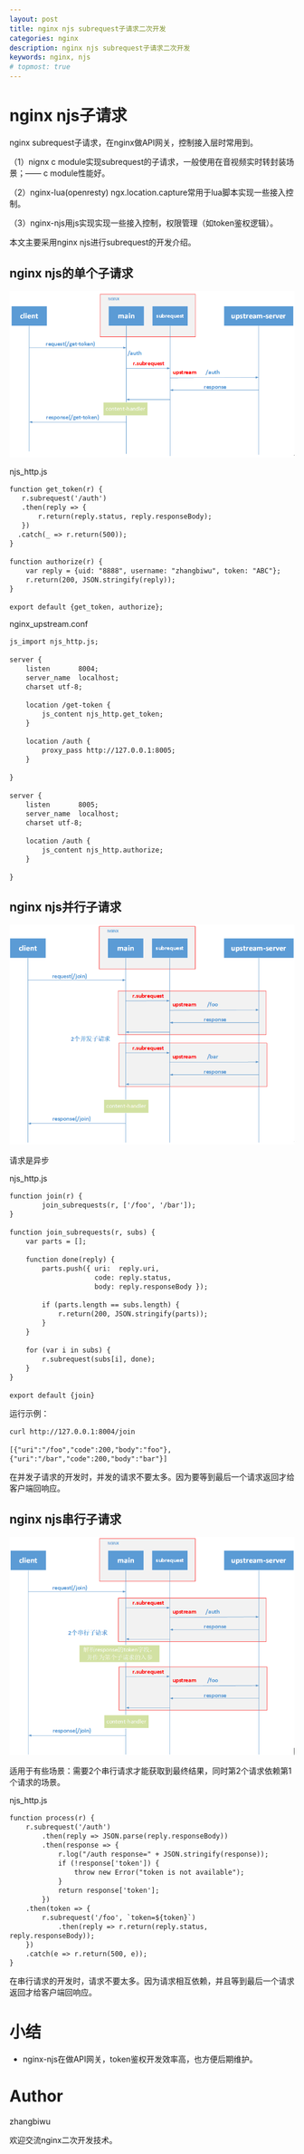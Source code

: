 ```yaml
---
layout: post
title: nginx njs subrequest子请求二次开发
categories: nginx
description: nginx njs subrequest子请求二次开发
keywords: nginx, njs
# topmost: true
---
```


# nginx njs子请求

nginx subrequest子请求，在nginx做API网关，控制接入层时常用到。

（1）nignx c module实现subrequest的子请求，一般使用在音视频实时转封装场景；—— c module性能好。

（2）nginx-lua(openresty) ngx.location.capture常用于lua脚本实现一些接入控制。

（3）nginx-njs用js实现实现一些接入控制，权限管理（如token鉴权逻辑）。

本文主要采用nginx njs进行subrequest的开发介绍。

## nginx njs的单个子请求

![njs的单个子请求](/images/posts/nginx/njs-subrequest.png)

njs_http.js
```
function get_token(r) {
   r.subrequest('/auth')
   .then(reply => {
       r.return(reply.status, reply.responseBody);
   })
  .catch(_ => r.return(500));
}

function authorize(r) {
    var reply = {uid: "8888", username: "zhangbiwu", token: "ABC"};
    r.return(200, JSON.stringify(reply));
}

export default {get_token, authorize};
```

nginx_upstream.conf
```
js_import njs_http.js;

server {
    listen       8004;
    server_name  localhost;
    charset utf-8;

    location /get-token {
        js_content njs_http.get_token;
    }

    location /auth {
        proxy_pass http://127.0.0.1:8005;
    }

}

server {
    listen       8005;
    server_name  localhost;
    charset utf-8;

    location /auth {
        js_content njs_http.authorize;
    }

}
```

## nginx njs并行子请求

![njs的并行子请求](/images/posts/nginx/njs-pipeline-subrequest.png)

请求是异步

njs_http.js
```
function join(r) {
        join_subrequests(r, ['/foo', '/bar']);
}

function join_subrequests(r, subs) {
    var parts = [];

    function done(reply) {
        parts.push({ uri:  reply.uri,
                     code: reply.status,
                     body: reply.responseBody });

        if (parts.length == subs.length) {
            r.return(200, JSON.stringify(parts));
        }
    }

    for (var i in subs) {
        r.subrequest(subs[i], done);
    }
}

export default {join}
```

运行示例：
```
curl http://127.0.0.1:8004/join

[{"uri":"/foo","code":200,"body":"foo"},{"uri":"/bar","code":200,"body":"bar"}]
```

在并发子请求的开发时，并发的请求不要太多。因为要等到最后一个请求返回才给客户端回响应。


## nginx njs串行子请求

![njs的串行子请求](/images/posts/nginx/njs-serial-subrequest.png)

适用于有些场景：需要2个串行请求才能获取到最终结果，同时第2个请求依赖第1个请求的场景。

njs_http.js
```
function process(r) {
    r.subrequest('/auth')
        .then(reply => JSON.parse(reply.responseBody))
        .then(response => {
            r.log("/auth response=" + JSON.stringify(response));
            if (!response['token']) {
                throw new Error("token is not available");
            }
            return response['token'];
        })
    .then(token => {
        r.subrequest('/foo', `token=${token}`)
            .then(reply => r.return(reply.status, reply.responseBody));
    })
    .catch(e => r.return(500, e));
}
```

在串行请求的开发时，请求不要太多。因为请求相互依赖，并且等到最后一个请求返回才给客户端回响应。

# 小结

* nginx-njs在做API网关，token鉴权开发效率高，也方便后期维护。

# Author

zhangbiwu

欢迎交流nginx二次开发技术。


